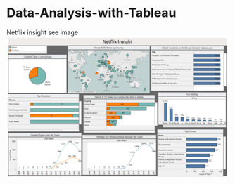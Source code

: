 # Data-Analysis-with-Tableau

Netflix insight see image ![image](https://github.com/KASIEM02/Data-Analysis-with-Tableau/blob/main/Tableau%20%20projects/Netflix_Dasboard.png)
